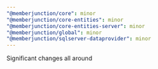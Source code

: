 ```yaml
---
"@memberjunction/core": minor
"@memberjunction/core-entities": minor
"@memberjunction/core-entities-server": minor
"@memberjunction/global": minor
"@memberjunction/sqlserver-dataprovider": minor
---
```


Significant changes all around
